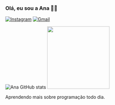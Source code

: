 ### Olá, eu sou a Ana ✋🏻

[![Instagram](https://img.shields.io/badge/Instagram-E4405F?style=for-the-badge&logo=instagram&logoColor=white)](https://www.instagram.com/anacs_pinheiro/)
[![Gmail](https://img.shields.io/badge/Gmail-D14836?style=for-the-badge&logo=gmail&logoColor=white)](https://www.anacpinheiro10@gmail.com)

![Ana GitHub stats](https://github-readme-stats.vercel.app/api?username=KiraMk&show_icons=true&theme=dracula)
<img height="195em" src="https://github-readme-stats.vercel.app/api/top-langs/?username=KiraMk&layout=compact&langs_count=16&theme=dracula"/>

Aprendendo mais sobre programação todo dia.
